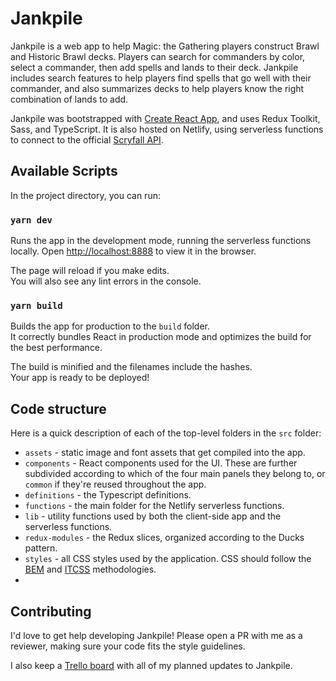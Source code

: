 # Jankpile

Jankpile is a web app to help Magic: the Gathering players construct Brawl and Historic Brawl decks.  Players can search for commanders by color, select a commander, then add spells and lands to their deck.  Jankpile includes search features to help players find spells that go well with their commander, and also summarizes decks to help players know the right combination of lands to add.

Jankpile was bootstrapped with [Create React App](https://github.com/facebook/create-react-app), and uses Redux Toolkit, Sass, and TypeScript.  It is also hosted on Netlify, using serverless functions to connect to the official [Scryfall API](https://scryfall.com/docs/api).

## Available Scripts

In the project directory, you can run:

### `yarn dev`

Runs the app in the development mode, running the serverless functions locally.  Open [http://localhost:8888](http://localhost:8888) to view it in the browser.

The page will reload if you make edits.\
You will also see any lint errors in the console.

### `yarn build`

Builds the app for production to the `build` folder.\
It correctly bundles React in production mode and optimizes the build for the best performance.

The build is minified and the filenames include the hashes.\
Your app is ready to be deployed!

## Code structure

Here is a quick description of each of the top-level folders in the `src` folder:
* `assets` - static image and font assets that get compiled into the app.
* `components` - React components used for the UI.  These are further subdivided according to which of the four main panels they belong to, or `common` if they're reused throughout the app.
* `definitions` - the Typescript definitions.
* `functions` - the main folder for the Netlify serverless functions.
* `lib` - utility functions used by both the client-side app and the serverless functions.
* `redux-modules` - the Redux slices, organized according to the Ducks pattern.
* `styles` - all CSS styles used by the application.  CSS should follow the [BEM](http://getbem.com/) and [ITCSS](https://www.xfive.co/blog/itcss-scalable-maintainable-css-architecture/) methodologies.
* 

## Contributing

I'd love to get help developing Jankpile!  Please open a PR with me as a reviewer, making sure your code fits the style guidelines.

I also keep a [Trello board](https://trello.com/b/qKoQLARt/jankpile) with all of my planned updates to Jankpile.
